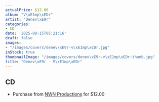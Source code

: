 ```yaml
---
actualPrice: $12.00
album: "V\xE1mp\xEDr"
artist: "Denev\xE9r"
categories:
- CD
date: '2025-08-15T05:21:16'
draft: false
images:
- "/images/covers/denev\xE9r-v\xE1mp\xEDr.jpg"
inStock: true
thumbnailImage: "/images/covers/denev\xE9r-v\xE1mp\xEDr-thumb.jpg"
title: "Denev\xE9r - V\xE1mp\xEDr"
---
```


## CD
* Purchase from [NWN Productions](http://shop.nwnprod.com/index.php?route=product/product&path=93&product_id=51307&sort=pd.name&order=ASC) for $12.00

